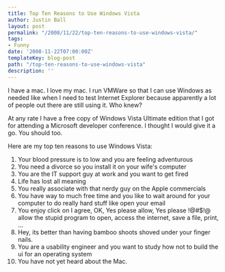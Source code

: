 ```yaml
---
title: Top Ten Reasons to Use Windows Vista
author: Justin Ball
layout: post
permalink: "/2008/11/22/top-ten-reasons-to-use-windows-vista/"
tags:
- Funny
date: '2008-11-22T07:00:00Z'
templateKey: blog-post
path: "/top-ten-reasons-to-use-windows-vista"
description: ''
---
```


I have a mac. I love my mac. I run VMWare so that I can use Windows as needed like when I need to test Internet Explorer because apparently a lot of people out there are still using it. Who knew?

At any rate I have a free copy of Windows Vista Ultimate edition that I got for attending a Microsoft developer conference. I thought I would give it a go. You should too.

Here are my top ten reasons to use Windows Vista:

1.  Your blood pressure is to low and you are feeling adventurous
2.  You need a divorce so you install it on your wife's computer
3.  You are the IT support guy at work and you want to get fired
4.  Life has lost all meaning
5.  You really associate with that nerdy guy on the Apple commercials
6.  You have way to much free time and you like to wait around for your computer to do really hard stuff like open your email
7.  You enjoy click on I agree, OK, Yes please allow, Yes please !@#$!@ allow the stupid program to open, access the internet, save a file, print, ...
8.  Hey, its better than having bamboo shoots shoved under your finger nails.
9.  You are a usability engineer and you want to study how not to build the ui for an operating system
10. You have not yet heard about the Mac.
